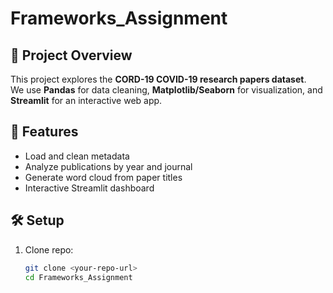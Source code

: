 # Frameworks_Assignment

## 📖 Project Overview
This project explores the **CORD-19 COVID-19 research papers dataset**.  
We use **Pandas** for data cleaning, **Matplotlib/Seaborn** for visualization, and **Streamlit** for an interactive web app.

## 🚀 Features
- Load and clean metadata
- Analyze publications by year and journal
- Generate word cloud from paper titles
- Interactive Streamlit dashboard

## 🛠️ Setup
1. Clone repo:
   ```bash
   git clone <your-repo-url>
   cd Frameworks_Assignment
